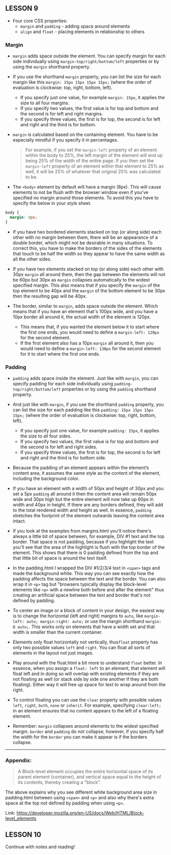 ## LESSON 9

- Four core CSS properties:
  - `margin` and `padding` - adding space around elements
  - `align` and `float` - placing elements in relationship to others

### Margin

- `margin` adds space outside the element. You can specify margin for each side individually using `margin-top/right/bottom/left` properties or by using the `margin` shorthand property.

- If you use the shorthand `margin` property, you can list the size for each margin like this `margin: 15px 15px 15px 15px;` (where the order of evaluation is clockwise: top, right, bottom, left).
  - If you specify just one value, for example `margin: 15px`, it applies the size to all four margins.
  - If you specify two values, the first value is for top and bottom and the second is for left and right margins.
  - If you specify three values, the first is for top, the second is for left and right and the third is for bottom.

- `margin` is calculated based on the containing element. You have to be especially mindful if you specify it in percentages.  
  > For example, if you set the `margin-left` property of an element within the body to 25%, the left margin of the element will end up being 25% of the width of the entire page. If you then set the `margin-left` property of an element within that element to 25% as well, it will be 25% of whatever that original 25% was calculated to be.

- The `<body>` element by default will have a margin (8px). This will cause elements to not be flush with the browser window even if you've specified no margin around those elements. To avoid this you have to specify the below in your style sheet.

```css
body {
  margin: 0px;
}
```

- If you have two bordered elements stacked on top (or along side) each other with no margin between them, there will be an appearance of a double border, which might not be desirable in many situations. To correct this, you have to make the borders of the sides of the elements that touch to be half the width so they appear to have the same width as all the other sides.

- If you have two elements stacked on top (or along side) each other with 30px `margin` all around them, then the gap between the elements will not be 60px but 30px as `margin` collapses automatically to the widest specified margin. This also means that if you specify the `margin` of the top element to be 40px and the `margin` of the bottom element to be 30px then the resulting gap will be 40px.

- The border, similar to `margin`, adds space outside the element. Which means that if you have an element that's 100px wide, and you have a 10px border all around it, the actual width of the element is 120px.
  - This means that, if you wanted the element below it to start where the first one ends, you would need to define a `margin-left: 120px` for the second element.
  - If the first element also has a 10px `margin` all around it, then you would need to define a `margin-left: 130px` for the second element for it to start where the first one ends.

### Padding

- `padding` adds space inside the element. Just like with `margin`, you can specify padding for each side individually using `padding-top/right/bottom/left` properties or by using the `padding` shorthand property.

- And just like with `margin`, if you use the shorthand `padding` property, you can list the size for each padding like this `padding: 15px 15px 15px 15px;` (where the order of evaluation is clockwise: top, right, bottom, left).
  - If you specify just one value, for example `padding: 15px`, it applies the size to all four sides.
  - If you specify two values, the first value is for top and bottom and the second is for left and right sides.
  - If you specify three values, the first is for top, the second is for left and right and the third is for bottom side.

- Because the padding of an element appears within the element’s content area, it assumes the same style as the content of the element, including the background color.

- If you have an element with a width of 50px and height of 30px and you set a 5px `padding` all around it then the content area will remain 50px wide and 30px high but the entire element will now take up 60px in width and 40px in height. If there are any borders defined, they will add to the total rendered width and height as well. In essence, `padding` stretches the footprint of the element outwards leaving the content area intact.

- If you look at the examples from margins.html you'll notice there's always a little bit of space between, for example, DIV #1 text and the top border. That space is not padding, because if you highlight the text you'll see that the area of the highlight is flush with the top border of the element. This shows that there is 0 padding defined from the top and that little bit of space is around the text itself.

- In the padding.html I wrapped the DIV #1/2/3/4 text in `<span>` tags and made the background white. This way you can see exactly how the padding affects the space between the text and the border. You can also wrap it in `<p>` tag but "browsers typically display the block-level elements like `<p>` with a newline both before and after the element" thus creating an artificial space between the text and border that's not defined by padding.

- To center an image or a block of content in your design, the easiest way is to change the horizontal (left and right) margins to `auto`, like `margin-left: auto; margin-right: auto;` or use the margin shorthand `margin: 0 auto;`. This works only on elements that have a width set and that width is smaller than the current container.

- Elements only float horizontally not vertically, thus`float` property has only two possible values `left` and `right`. You can float all sorts of elements in the layout not just images.

- Play around with the float.html a bit more to understand `float` better. In essence, when you assign a `float: left` to an element, that element will float left and in doing so will overlap with existing elements if they are not floating as well (or stack side by side one another if they are both floating). Either way it will free up space for text to wrap around from the right.

- To control floating you can use the `clear` property with possible values `left`, `right`, `both`, `none` or `inherit`. For example, specifying `clear:left;` in an element ensures that no content appears to the left of a floating element.

- Remember: `margin` collapses around elements to the widest specified margin. `border` and `padding` do not collapse, however, if you specify half the width for the `border` you can make it appear is if the borders collapse.

---

### Appendix:

> A Block-level element occupies the entire horizontal space of its parent element (container), and vertical space equal to the height of its contents, thereby creating a "block".

The above explains why you see different white background area size in padding.html between using `<span>` and `<p>` and also why there's extra space at the top not defined by padding when using `<p>`.

Link: https://developer.mozilla.org/en-US/docs/Web/HTML/Block-level_elements

## LESSON 10

Continue with notes and reading!
